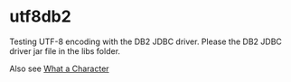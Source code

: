 # utf8db2

Testing UTF-8 encoding with the DB2 JDBC driver. Please the DB2 JDBC driver jar file in the libs folder.

Also see [What a Character](https://github.com/sualeh/What-a-Character)
